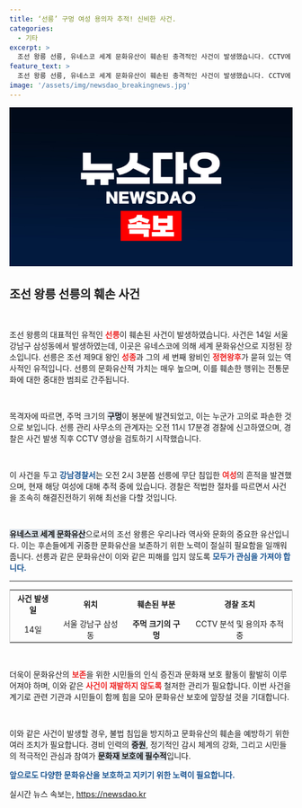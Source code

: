```yaml
---
title: ‘선릉’ 구멍 여성 용의자 추적! 신비한 사건.
categories:
  - 기타
excerpt: >
  조선 왕릉 선릉, 유네스코 세계 문화유산이 훼손된 충격적인 사건이 발생했습니다. CCTV에 포착된 한 여성의 침입, 경찰의 추적이 시작됐습니다. 이 역사적 장소의 안전은 과연?
feature_text: >
  조선 왕릉 선릉, 유네스코 세계 문화유산이 훼손된 충격적인 사건이 발생했습니다. CCTV에 포착된 한 여성의 침입, 경찰의 추적이 시작됐습니다. 이 역사적 장소의 안전은 과연?
image: '/assets/img/newsdao_breakingnews.jpg'
---
```


<p><img src="/assets/img/newsdao_breakingnews.jpg" alt="koreaapp 속보" /></p>

<h2 data-ke-size="size26">조선 왕릉 선릉의 훼손 사건</h2>

<p data-ke-size="size16">&nbsp;</p>

<p>조선 왕릉의 대표적인 유적인 <b><span style="color: #ee2323;">선릉</span></b>이 훼손된 사건이 발생하였습니다. 사건은 14일 서울 강남구 삼성동에서 발생하였는데, 이곳은 유네스코에 의해 세계 문화유산으로 지정된 장소입니다. 선릉은 조선 제9대 왕인 <b><span style="color: #ee2323;">성종</span></b>과 그의 세 번째 왕비인 <b><span style="color: #ee2323;">정현왕후</span></b>가 묻혀 있는 역사적인 유적입니다. 선릉의 문화유산적 가치는 매우 높으며, 이를 훼손한 행위는 전통문화에 대한 중대한 범죄로 간주됩니다.</p>

<p data-ke-size="size16">&nbsp;</p>

<p>목격자에 따르면, 주먹 크기의 <b><span style="background-color: #21538527;">구멍</span></b>이 봉분에 발견되었고, 이는 누군가 고의로 파손한 것으로 보입니다. 선릉 관리 사무소의 관계자는 오전 11시 17분경 경찰에 신고하였으며, 경찰은 사건 발생 직후 CCTV 영상을 검토하기 시작했습니다.</p>

<p data-ke-size="size16">&nbsp;</p>

<p>이 사건을 두고 <b><span style="color: #1a5490;">강남경찰서</span></b>는 오전 2시 3분쯤 선릉에 무단 침입한 <b><span style="color: #ee2323;">여성</span></b>의 흔적을 발견했으며, 현재 해당 여성에 대해 추적 중에 있습니다. 경찰은 적법한 절차를 따르면서 사건을 조속히 해결진전하기 위해 최선을 다할 것입니다.</p>

<p data-ke-size="size16">&nbsp;</p>

<p><b><span style="background-color: #21538527;">유네스코 세계 문화유산</span></b>으로서의 조선 왕릉은 우리나라 역사와 문화의 중요한 유산입니다. 이는 후손들에게 귀중한 문화유산을 보존하기 위한 노력이 절실히 필요함을 일깨워 줍니다. 선릉과 같은 문화유산이 이와 같은 피해를 입지 않도록 <b><span style="color: #1a5490;">모두가 관심을 가져야 합니다.</span></b></p>

<hr>

<table style="width:100%; border: 1px solid #ccc;">
  <tr>
    <th style="text-align: center;">사건 발생일</th>
    <th style="text-align: center;">위치</th>
    <th style="text-align: center;">훼손된 부분</th>
    <th style="text-align: center;">경찰 조치</th>
  </tr>
  <tr>
    <td style="text-align: center;">14일</td>
    <td style="text-align: center;">서울 강남구 삼성동</td>
    <td style="text-align: center;"><b>주먹 크기의 구멍</b></td>
    <td style="text-align: center;">CCTV 분석 및 용의자 추적 중</td>
  </tr>
</table>

<p data-ke-size="size16">&nbsp;</p>

<p>더욱이 문화유산의 <b><span style="color: #ee2323;">보존</span></b>을 위한 시민들의 인식 증진과 문화재 보호 활동이 활발히 이루어져야 하며, 이와 같은 <b><span style="color: #ee2323;">사건이 재발하지 않도록</span></b> 철저한 관리가 필요합니다. 이번 사건을 계기로 관련 기관과 시민들이 함께 힘을 모아 문화유산 보호에 앞장설 것을 기대합니다. </p>

<p data-ke-size="size16">&nbsp;</p>

<p>이와 같은 사건이 발생할 경우, 불법 침입을 방지하고 문화유산의 훼손을 예방하기 위한 여러 조치가 필요합니다. 경비 인력의 <b><span style="background-color: #21538527;">증원</span></b>, 정기적인 감시 체계의 강화, 그리고 시민들의 적극적인 관심과 참여가 <b><span style="background-color: #21538527;">문화재 보호에 필수적</span></b>입니다. </p>

<p><b><span style="color: #1a5490;">앞으로도 다양한 문화유산을 보호하고 지키기 위한 노력이 필요합니다.</span></b></p>
실시간 뉴스 속보는, <a href="https://newsdao.kr" rel="dofollow">https://newsdao.kr</a>


